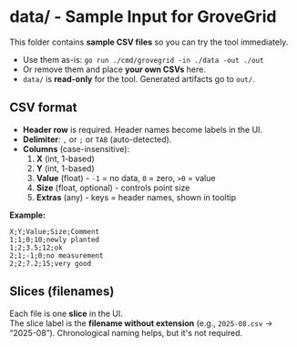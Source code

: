 # data/ - Sample Input for GroveGrid

This folder contains **sample CSV files** so you can try the tool immediately.

- Use them as-is: `go run ./cmd/grovegrid -in ./data -out ./out`  
- Or remove them and place **your own CSVs** here.
- `data/` is **read-only** for the tool. Generated artifacts go to `out/`.

## CSV format

- **Header row** is required. Header names become labels in the UI.
- **Delimiter**: `,` or `;` or `TAB` (auto-detected).
- **Columns** (case-insensitive):
  1. **X** (int, 1-based)
  2. **Y** (int, 1-based)
  3. **Value** (float) - `-1` = no data, `0` = zero, `>0` = value
  4. **Size** (float, optional) - controls point size
  5. **Extras** (any) - keys = header names, shown in tooltip

**Example:**
```csv
X;Y;Value;Size;Comment
1;1;0;10;newly planted
1;2;3.5;12;ok
2;1;-1;0;no measurement
2;2;7.2;15;very good
```

## Slices (filenames)

Each file is one **slice** in the UI.  
The slice label is the **filename without extension** (e.g., `2025-08.csv` → “2025-08”). Chronological naming helps, but it's not required.

